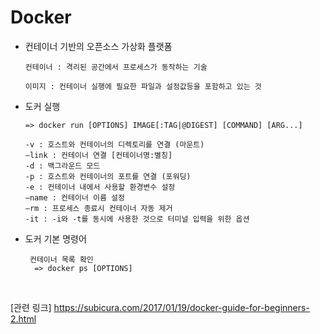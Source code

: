 # Docker

* 컨테이너 기반의 오픈소스 가상화 플랫폼

      컨테이너 : 격리된 공간에서 프로세스가 동작하는 기술

      이미지 : 컨테이너 실행에 필요한 파일과 설정값등을 포함하고 있는 것

* 도커 실행

      => docker run [OPTIONS] IMAGE[:TAG|@DIGEST] [COMMAND] [ARG...]

      -v : 호스트와 컨테이너의 디렉토리를 연결 (마운트)
      –link : 컨테이너 연결 [컨테이너명:별칭]
      -d : 백그라운드 모드
      -p : 호스트와 컨테이너의 포트를 연결 (포워딩)
      -e : 컨테이너 내에서 사용할 환경변수 설정
      –name : 컨테이너 이름 설정
      –rm : 프로세스 종료시 컨테이너 자동 제거
      -it : -i와 -t를 동시에 사용한 것으로 터미널 입력을 위한 옵션
	
* 도커 기본 명령어

       컨테이너 목록 확인
        => docker ps [OPTIONS]
	
  
 <br>
 
[관련 링크]	https://subicura.com/2017/01/19/docker-guide-for-beginners-2.html
